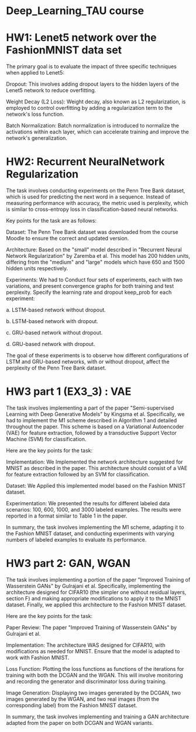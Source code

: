 # Deep_Learning_TAU course

# HW1: Lenet5 network over the FashionMNIST data set
The primary goal is to evaluate the impact of three specific techniques when applied to Lenet5:

Dropout: This involves adding dropout layers to the hidden layers of the Lenet5 network to reduce overfitting.

Weight Decay (L2 Loss): Weight decay, also known as L2 regularization, is employed to control overfitting by adding a regularization term to the network's loss function.

Batch Normalization: Batch normalization is introduced to normalize the activations within each layer, which can accelerate training and improve the network's generalization.

# HW2: Recurrent NeuralNetwork Regularization
The task involves conducting experiments on the Penn Tree Bank dataset, which is used for predicting the next word in a sequence. Instead of measuring performance with accuracy, the metric used is perplexity, which is similar to cross-entropy loss in classification-based neural networks.

Key points for the task are as follows:

Dataset: The Penn Tree Bank dataset was downloaded from the course Moodle to ensure the correct and updated version.

Architecture: Based on the "small" model described in "Recurrent Neural Network Regularization" by Zaremba et al. This model has 200 hidden units, differing from the "medium" and "large" models which have 650 and 1500 hidden units respectively.

Experiments: We had to Conduct four sets of experiments, each with two variations, and present convergence graphs for both training and test perplexity. Specify the learning rate and dropout keep_prob for each experiment:

a. LSTM-based network without dropout.

b. LSTM-based network with dropout.

c. GRU-based network without dropout.

d. GRU-based network with dropout.

The goal of these experiments is to observe how different configurations of LSTM and GRU-based networks, with or without dropout, affect the perplexity of the Penn Tree Bank dataset.

# HW3  part 1 (EX3_3) : VAE
The task involves implementing a part of the paper "Semi-supervised Learning with Deep Generative Models" by Kingsma et al. Specifically, we had to implement the M1 scheme described in Algorithm 1 and detailed throughout the paper. This scheme is based on a Variational Autoencoder (VAE) for feature extraction, followed by a transductive Support Vector Machine (SVM) for classification.

Here are the key points for the task:


Implementation: We Implemented the network architecture suggested for MNIST as described in the paper. This architecture should consist of a VAE for feature extraction followed by an SVM for classification.

Dataset: We Applied this implemented model based on the Fashion MNIST dataset.

Experimentation: We  presented the results for different labeled data scenarios: 100, 600, 1000, and 3000 labeled examples. The results were reported in a format similar to Table 1 in the paper.

In summary, the task involves implementing the M1 scheme, adapting it to the Fashion MNIST dataset, and conducting experiments with varying numbers of labeled examples to evaluate its performance.

# HW3  part 2: GAN, WGAN
The task involves implementing a portion of the paper "Improved Training of Wasserstein GANs" by Gulrajani et al. Specifically, implementing the architecture designed for CIFAR10 (the simpler one without residual layers, section F) and making appropriate modifications to apply it to the MNIST dataset. Finally, we applied this architecture to the Fashion MNIST dataset.

Here are the key points for the task:

Paper Review: The paper "Improved Training of Wasserstein GANs" by Gulrajani et al.

Implementation:  The architecture WAS designed for CIFAR10, with modifications as needed for MNIST. Ensure that the model is adapted to work with Fashion MNIST.

Loss Function: Plotting the loss functions as functions of the iterations for training with both the DCGAN and the WGAN. This will involve monitoring and recording the generator and discriminator loss during training.

Image Generation: Displaying two images generated by the DCGAN, two images generated by the WGAN, and two real images (from the corresponding label) from the Fashion MNIST dataset. 

In summary, the task involves implementing and training a GAN architecture adapted from the paper on both DCGAN and WGAN variants. 
